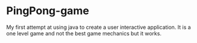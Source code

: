 # PingPong-game
My first attempt at using java to create a user interactive application.
It is a one level game and not the best game mechanics but it works.
